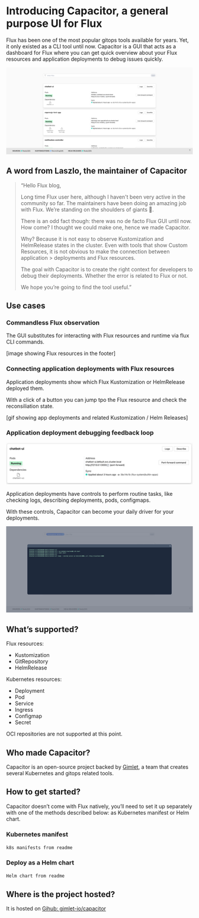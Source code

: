 # Introducing Capacitor, a general purpose UI for Flux

Flux has been one of the most popular gitops tools available for years. Yet, it only existed as a CLI tool until now. Capacitor is a GUI that acts as a dashboard for Flux where you can get quick overview about your Flux resources and application deployments to debug issues quickly.

![Capacitor, a general purpose UI for Flux](../../../public/capacitor.png)

## A word from Laszlo, the maintainer of Capacitor

> “Hello Flux blog,
> 
> Long time Flux user here, although I haven't been very active in the community so far. The maintainers have been doing an amazing job with Flux. We’re standing on the shoulders of giants 🙌.
> 
> There is an odd fact though: there was no de facto Flux GUI until now. How come?
> I thought we could make one, hence we made Capacitor.
> 
> Why?
> Because it is not easy to observe Kustomization and HelmRelease states in the cluster. Even with tools that show Custom Resources, it is not obvious to make the connection between application > deployments and Flux resources.
> 
> The goal with Capacitor is to create the right context for developers to debug their deployments. Whether the error is related to Flux or not.
> 
> We hope you’re going to find the tool useful.”

## Use cases

### Commandless Flux observation

The GUI substitutes for interacting with Flux resources and runtime via flux CLI commands.

[image showing Flux resources in the footer]

### Connecting application deployments with Flux resources

Application deployments show which Flux Kustomization or HelmRelease deployed them.

With a click of a button you can jump tpo the Flux resource and check the reconsiliation state.

[gif showing app deployments and related Kustomization / Helm Releases]

### Application deployment debugging feedback loop

![Application deployment controls](../../../public/servicecard.png)

Application deployments have controls to perform routine tasks, like checking logs, describing deployments, pods, configmaps.

With these controls, Capacitor can become your daily driver for your deployments.

![Application logs](../../../public/application-logs.png)

## What’s supported?

Flux resources:
- Kustomization
- GitRepository
- HelmRelease

Kubernetes resources:
- Deployment
- Pod
- Service
- Ingress
- Configmap
- Secret

OCI repositories are not supported at this point.

## Who made Capacitor?

Capacitor is an open-source project backed by [Gimlet](https://gimlet.io), a team that creates several Kubernetes and gitops related tools.

## How to get started?

Capacitor doesn’t come with Flux natively, you’ll need to set it up separately with one of the methods described below: as Kubernetes manifest or Helm chart.

### Kubernetes manifest

```k8s manifests from readme```

### Deploy as a Helm chart

```Helm chart from readme```

## Where is the project hosted?

It is hosted on [Gihub: gimlet-io/capacitor](https://github.com/gimlet-io/capacitor)
